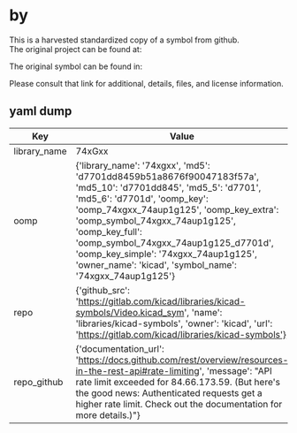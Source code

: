 #  by   
This is a harvested standardized copy of a symbol from github.  
The original project can be found at:  
  
The original symbol can be found in:

Please consult that link for additional, details, files, and license information.  
## yaml dump  
| Key | Value |  
| --- | --- |  
| library_name | 74xGxx |  
| oomp | {'library_name': '74xgxx', 'md5': 'd7701dd8459b51a8676f90047183f57a', 'md5_10': 'd7701dd845', 'md5_5': 'd7701', 'md5_6': 'd7701d', 'oomp_key': 'oomp_74xgxx_74aup1g125', 'oomp_key_extra': 'oomp_symbol_74xgxx_74aup1g125', 'oomp_key_full': 'oomp_symbol_74xgxx_74aup1g125_d7701d', 'oomp_key_simple': '74xgxx_74aup1g125', 'owner_name': 'kicad', 'symbol_name': '74xgxx_74aup1g125'} |  
| repo | {'github_src': 'https://gitlab.com/kicad/libraries/kicad-symbols/Video.kicad_sym', 'name': 'libraries/kicad-symbols', 'owner': 'kicad', 'url': 'https://gitlab.com/kicad/libraries/kicad-symbols'} |  
| repo_github | {'documentation_url': 'https://docs.github.com/rest/overview/resources-in-the-rest-api#rate-limiting', 'message': "API rate limit exceeded for 84.66.173.59. (But here's the good news: Authenticated requests get a higher rate limit. Check out the documentation for more details.)"} |  

